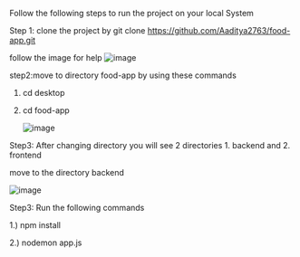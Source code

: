 Follow the following steps to run the project on your local System

Step 1: clone the project by  git clone https://github.com/Aaditya2763/food-app.git

follow the image for help
![image](https://github.com/Aaditya2763/food-app/assets/82217702/d4ba21b6-a05c-450f-bcc1-556bd688e991)

step2:move to directory food-app by using these commands
1. cd desktop
2. cd food-app

   ![image](https://github.com/Aaditya2763/food-app/assets/82217702/0545c37e-100b-49c0-8e2e-36e17dd921a0)


Step3: After changing directory  you will see 2 directories  1. backend and 2. frontend 

 move to the directory backend

 ![image](https://github.com/Aaditya2763/food-app/assets/82217702/0632b41a-b284-4286-aa89-a4a4b2914282)

Step3: Run the following commands

1.)  npm install

2.) nodemon app.js




